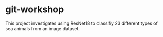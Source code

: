 # git-workshop

This project investigates using ResNet18 to classifiy 23 different types of sea animals from an image dataset. 